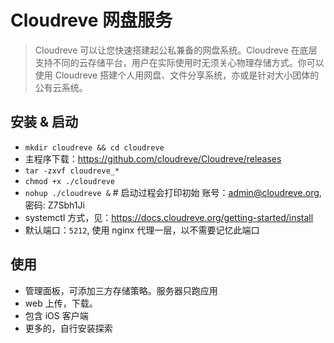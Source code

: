 # Cloudreve 网盘服务

> Cloudreve 可以让您快速搭建起公私兼备的网盘系统。Cloudreve 在底层支持不同的云存储平台，用户在实际使用时无须关心物理存储方式。你可以使用 Cloudreve 搭建个人用网盘、文件分享系统，亦或是针对大小团体的公有云系统。


## 安装 & 启动

- `mkdir cloudreve && cd cloudreve`
- 主程序下载：https://github.com/cloudreve/Cloudreve/releases
- `tar -zxvf cloudreve_*`
- `chmod +x ./cloudreve`
- `nohup ./cloudreve &` # 启动过程会打印初始 账号：admin@cloudreve.org,  密码: Z7Sbh1Ji
- systemctl 方式，见：https://docs.cloudreve.org/getting-started/install
- 默认端口：`5212`, 使用 nginx 代理一层，以不需要记忆此端口

## 使用

- 管理面板，可添加三方存储策略。服务器只跑应用
- web 上传，下载。
- 包含 iOS 客户端
- 更多的，自行安装探索

